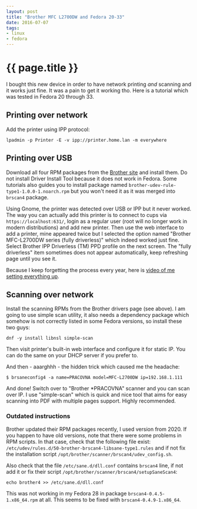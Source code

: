 ```yaml
---
layout: post
title: "Brother MFC L2700DW and Fedora 20-33"
date: 2016-07-07
tags:
- linux
- fedora
---
```

{{ page.title }}
================

I bought this new device in order to have network printing *and* scanning and
it works just fine. It was a pain to get it working tho. Here is a tutorial
which was tested in Fedora 20 through 33.

## Printing over network

Add the printer using IPP protocol:

    lpadmin -p Printer -E -v ipp://printer.home.lan -m everywhere


## Printing over USB

Download all four RPM packages from the [Brother
site](https://support.brother.com/g/b/downloadlist.aspx?c=cz&lang=cs&prod=mfcl2700dw_us_eu_as&os=127&flang=English)
and install them. Do not install Driver Install Tool because it does not work
in Fedora. Some tutorials also guides you to install package named
`brother-udev-rule-type1-1.0.0-1.noarch.rpm` but you won't need it as it was
merged into `brscan4` package.

Using Gnome, the printer was detected over USB or IPP but it never worked. The
way you can actually add this printer is to connect to cups via
`https://localhost:631/`, login as a regular user (root will no longer work in
modern distributions) and add new printer. Then use the web interface to add a
printer, mine appeared twice but I selected the option named "Brother
MFC-L2700DW series (fully driverless)" which indeed worked just fine. Select
Brother IPP Driverless (TM) PPD profile on the next screen. The "fully
driverless" item sometimes does not appear automatically, keep refreshing page
until you see it.

Because I keep forgetting the process every year, here is [video of me setting
everything up](https://youtu.be/AH01HUJaPf8).

## Scanning over network

Install the scanning RPMs from the Brother drivers page (see above). I am going
to use simple scan utility, it also needs a dependency package which somehow is
not correctly listed in some Fedora versions, so install these two guys:

    dnf -y install libnsl simple-scan

Then visit printer's built-in web interface and configure it for static IP. You
can do the same on your DHCP server if you prefer to.

And then - aaarghhh - the hidden trick which caused me the headache:

    $ brsaneconfig4 -a name=PRACOVNA model=MFC-L2700DW ip=192.168.1.111

And done! Switch over to "Brother *PRACOVNA" scanner and you can scan over IP.
I use "simple-scan" which is quick and nice tool that aims for easy scanning
into PDF with multiple pages support. Highly recommended.

### Outdated instructions

Brother updated their RPM packages recently, I used version from 2020. If you
happen to have old versions, note that there were some problems in RPM scripts.
In that case, check that the following file exist:
`/etc/udev/rules.d/50-brother-brscan4-libsane-type1.rules` and if not fix the
installation script `/opt/brother/scanner/brscan4/udev_config.sh`.

Also check that the file `/etc/sane.d/dll.conf` contains `brscan4` line, if not
add it or fix their script `/opt/brother/scanner/brscan4/setupSaneScan4`:

    echo brother4 >> /etc/sane.d/dll.conf

This was not working in my Fedora 28 in package `brscan4-0.4.5-1.x86_64.rpm` at
all. This seems to be fixed with `brscan4-0.4.9-1.x86_64`.

